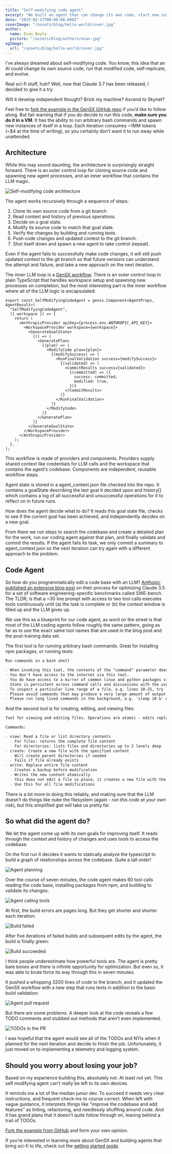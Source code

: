 ```yaml
---
title: "Self-modifying code agent"
excerpt: "We built an agent that can change its own code, start new instances of itself, self-replicate, and evolve."
date: "2025-02-27T00:00:00.000Z"
coverImage: "/assets/blog/hello-world/cover.jpg"
author:
  name: Evan Boyle
  picture: "/assets/blog/authors/evan.jpg"
ogImage:
  url: "/assets/blog/hello-world/cover.jpg"
---
```


I’ve always dreamed about self-modifying code. You know, this idea that an AI could change its own source code, run that modified code, self-replicate, and evolve.

Real sci-fi stuff, huh? Well, now that Claude 3.7 has been released, I decided to give it a try.

Will it develop independent thought? Brick my machine? Ascend to Skynet?

Feel free to [fork the example in the GenSX GitHub repo](https://github.com/gensx-inc/gensx/tree/main/examples/self-modifying-code) if you’d like to follow along. But fair warning that if you do decide to run this code, **make sure you do it in a VM**. It has the ability to run arbitrary bash commands and spawn new instances of itself in a loop. Each iteration consumes \~1MM tokens (\~$4 at the time of writing), so you certainly don’t want it to run away while unattended.

## Architecture

While this may sound daunting, the architecture is surprisingly straight forward. There is an outer control loop for cloning source code and spawning new agent processes, and an inner workflow that contains the LLM magic.

![Self-modifying code architecture](/assets/blog/self-modifying-code/architecture.png)

The agent works recursively through a sequence of steps:

1. Clone its own source code from a git branch
2. Read context and history of previous operations.
3. Decide on a goal state.
4. Modify its source code to match that goal state.
5. Verify the changes by building and running tests.
6. Push code changes and updated context to the git branch.
7. Shut itself down and spawn a new agent to take control (repeat).

Even if the agent fails to successfully make code changes, it will still push updated context to the git branch so that future versions can understand the attempt and failure, and take a new approach on the next iteration.

The inner LLM loop is a [GenSX workflow](/docs). There is an outer control loop in plain TypeScript that handles workspace setup and spawning new processes on completion, but the most interesting part is the inner workflow where all of the LLM logic is encapsulated:

```tsx
export const SelfModifyingCodeAgent = gensx.Component<AgentProps, AgentResult>(
  "SelfModifyingCodeAgent",
  ({ workspace }) => {
    return (
      <AnthropicProvider apiKey={process.env.ANTHROPIC_API_KEY}>
        <WorkspaceProvider workspace={workspace}>
          <GenerateGoalState>
            {() => (
              <GeneratePlan>
                {(plan) => (
                  <ModifyCode plan={plan}>
                    {(modifySuccess) => (
                      <RunFinalValidation success={modifySuccess}>
                        {(validated) => (
                          <CommitResults success={validated}>
                            {(committed) => ({
                              success: committed,
                              modified: true,
                            })}
                          </CommitResults>
                        )}
                      </RunFinalValidation>
                    )}
                  </ModifyCode>
                )}
              </GeneratePlan>
            )}
          </GenerateGoalState>
        </WorkspaceProvider>
      </AnthropicProvider>
    );
  },
);
```

This workflow is made of providers and components. Providers supply shared context like credentials for LLM calls and the workspace that contains the agent’s codebase. Components are independent, reusable workflow steps.

Agent state is stored in a agent_context.json file checked into the repo. It contains a goalState describing the last goal it decided upon and history[] which contains a log of all successful and unsuccessful operations for it to reflect on in future runs.

How does the agent decide what to do? It reads this goal state file, checks to see if the current goal has been achieved, and independently decides on a new goal.

From there we run steps to search the codebase and create a detailed plan for the work, run our coding agent against that plan, and finally validate and commit the results. If the agent fails its task, we only commit a summary to agent_context.json so the next iteration can try again with a different approach to the problem.

## Code Agent

So how do you programmatically edit a code base with an LLM? [Anthopic published an extensive blog post](https://www.anthropic.com/research/swe-bench-sonnet) on their process for optimizing Claude 3.5 for a set of software engineering-specific benchmarks called SWE-bench. The TLDR; is that a \~30 line prompt with access to two tool calls executes tools continuously until (a) the task is complete or (b) the context window is filled up and the LLM gives up.

We use this as a blueprint for our code agent, as word on the street is that most of the LLM coding agents follow roughly the same pattern, going as far as to use the exact same tool names that are used in the blog post and the post-training data set.

The first tool is for running arbitrary bash commands. Great for installing npm packages, or running tests:

```md
Run commands in a bash shell

- When invoking this tool, the contents of the "command" parameter does NOT need to be XML-escaped.
- You don't have access to the internet via this tool.
- You do have access to a mirror of common linux and python packages via apt and pip.
- State is persistent across command calls and discussions with the user.
- To inspect a particular line range of a file, e.g. lines 10-25, try 'sed -n 10,25p /path/to/the/file'.
- Please avoid commands that may produce a very large amount of output.
- Please run long lived commands in the background, e.g. 'sleep 10 &' or start a server in the background.
```

And the second tool is for creating, editing, and viewing files:

```md
Tool for viewing and editing files. Operations are atomic - edits replace the entire file content.

Commands:

- view: Read a file or list directory contents
  - For files: returns the complete file content
  - For directories: lists files and directories up to 2 levels deep
- create: Create a new file with the specified content
  - Will create parent directories if needed
  - Fails if file already exists
- write: Replace entire file content
  - Creates a backup before modification
  - Writes the new content atomically
  - this does not edit a file in place, it creates a new file with the updated content
  - Use this for all file modifications
```

There is a lot more to doing this reliably, and making sure that the LLM doesn’t do things like nuke the filesystem (again - _run this code at your own risk_), but this simplified gist will take us pretty far.

## So what did the agent do?

We let the agent come up with its own goals for improving itself. It reads through the context and history of changes and uses tools to access the codebase.

On the first run it decides it wants to statically analyze the typescript to build a graph of relationships across the codebase. Quite a tall order\!

![Agent planning](/assets/blog/self-modifying-code/plan.png)

Over the course of seven minutes, the code agent makes 60 tool calls reading the code base, installing packages from npm, and building to validate its changes:

![Agent calling tools](/assets/blog/self-modifying-code/agent-tools.png)

At first, the build errors are pages long. But they get shorter and shorter each iteration:

![Build failed](/assets/blog/self-modifying-code/build-failed.png)

After five iterations of failed builds and subsequent edits by the agent, the build is finally green:

![Build succeeded](/assets/blog/self-modifying-code/build-success.png)

I think people underestimate how powerful tools are. The agent is pretty bare bones and there is infinite opportunity for optimization. But even so, it was able to brute force its way through this in seven minutes.

It pushed a whopping 3200 lines of code to the branch, and it updated the GenSX workflow with a new step that runs tests in addition to the basic build validation:

![Agent pull request](/assets/blog/self-modifying-code/pr-summary.png)

But there are some problems. A deeper look at the code reveals a few TODO comments and stubbed out methods that aren’t even implemented.

![TODOs in the PR](/assets/blog/self-modifying-code/pr-todos.png)

I was hopeful that the agent would see all of the TODOs and NYIs when it planned for the next iteration and decide to finish the job. Unfortunately, it just moved on to implementing a telemetry and logging system.

## Should you worry about losing your job?

Based on my experience building this, absolutely not. At least not yet. This self modifying agent can’t really be left to its own devices.

It reminds me a lot of the median junior dev. To succeed it needs very clear instructions, and frequent check-ins to course correct. When left with vague guidance, it interprets things like “improve the codebase and add features” as linting, refactoring, and needlessly shuffling around code. And it has grand plans that it doesn’t quite follow through on, leaving behind a trail of TODOs.

[Fork the example from GitHub](https://github.com/gensx-inc/gensx/tree/main/examples/self-modifying-code) and form your own opinion.

If you’re interested in learning more about GenSX and building agents that bring sci-fi to life, check out the [getting started guide](/docs/quickstart).
